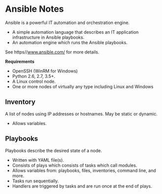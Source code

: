# Ansible Notes

Ansible is a powerful IT automation and orchestration engine.

* A simple automation language that describes an IT application infrastructure in
  Ansible playbooks.
* An automation engine which runs the Ansible playbooks.

See https//www.ansible.com/ for more details.

**Requirements**

* OpenSSH (WinRM for Windows)
* Python 2.6, 2.7, 3.5+.
* A Linux control node.
* One or more nodes of virtually any type including Linux and Windows


## Inventory

A list of nodes using IP addresses or hostnames.  May be static or dynamic.

* Allows variables.


## Playbooks

Playbooks describe the desired state of a node.

* Written with YAML file(s).
* Consists of plays which consists of tasks which call modules.
* Allows variables from: playbooks, files, inventories, command line, and more.
* Tasks run sequentially.
* Handlers are triggered by tasks and are run once at the end of plays.
